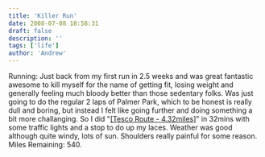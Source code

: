 ```yaml
---
title: 'Killer Run'
date: 2008-07-08 18:58:31
draft: false
description: ''
tags: ['life']
author: 'Andrew'
---
```


Running: Just back from my first run in 2.5 weeks and was great fantastic awesome to kill myself for the name of getting fit, losing weight and generally feeling much bloody better than those sedentary folks. Was just going to do the regular 2 laps of Palmer Park, which to be honest is really dull and boring, but instead I felt like going further and doing something a bit more challanging. So I did "[\[Tesco Route - 4.32miles\]](http://www.gmap-pedometer.com/?r=2059717)" in 32mins with some traffic lights and a stop to do up my laces. Weather was good although quite windy, lots of sun. Shoulders really painful for some reason. Miles Remaining: 540.
